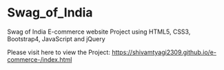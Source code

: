 # Swag_of_India
Swag of India E-commerce website Project using HTML5, CSS3, Bootstrap4, JavaScript and jQuery

Please visit here to view the Project: https://shivamtyagi2309.github.io/e-commerce-/index.html
